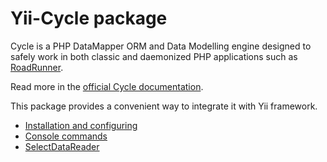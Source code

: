 # Yii-Cycle package

Cycle is a PHP DataMapper ORM and Data Modelling engine designed to safely work in both classic and daemonized PHP
applications such as [RoadRunner](https://github.com/spiral/roadrunner).

Read more in the [official Cycle documentation](https://github.com/cycle/docs).

This package provides a convenient way to integrate it with Yii framework.

- [Installation and configuring](installation.md)
- [Console commands](console-commands.md)
- [SelectDataReader](select-data-reader.md)
